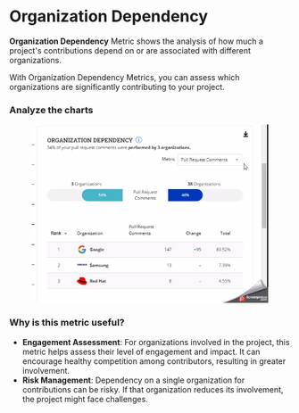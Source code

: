 # Organization Dependency

**Organization Dependency** Metric shows the analysis of how much a project's contributions depend on or are associated with different organizations.

With Organization Dependency Metrics, you can assess which organizations are significantly contributing to your project.

### Analyze the charts

<figure><img src="../../../.gitbook/assets/2023-08-21_21h35_38.gif" alt=""><figcaption></figcaption></figure>



### Why is this metric useful?

* **Engagement Assessment**: For organizations involved in the project, this metric helps assess their level of engagement and impact. It can encourage healthy competition among contributors, resulting in greater involvement.
* **Risk Management**: Dependency on a single organization for contributions can be risky. If that organization reduces its involvement, the project might face challenges.

